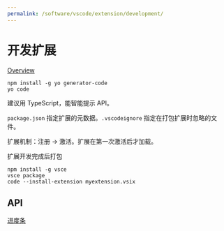 ```yaml
---
permalink: /software/vscode/extension/development/
---
```


# 开发扩展

[Overview](https://code.visualstudio.com/docs/extensions/overview)

```shell
npm install -g yo generator-code
yo code
```

建议用 TypeScript，能智能提示 API。

`package.json` 指定扩展的元数据。`.vscodeignore` 指定在打包扩展时忽略的文件。

扩展机制：注册 -> 激活。扩展在第一次激活后才加载。

扩展开发完成后打包

```shell
npm install -g vsce
vsce package
code --install-extension myextension.vsix
```

## API

[进度条](https://code.visualstudio.com/updates/v1_12#_new-apis)

